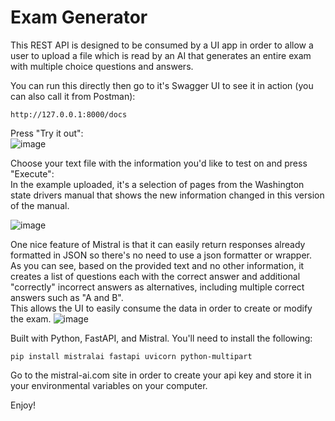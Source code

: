 # Exam Generator
This REST API is designed to be consumed by a UI app in order to allow a user to upload a file which is read by an AI that generates an entire exam with multiple choice questions and answers.  

You can run this directly then go to it's Swagger UI to see it in action (you can also call it from Postman):  
```
http://127.0.0.1:8000/docs
```
Press "Try it out":  
![image](https://github.com/rcorvus/ExamGenerator/assets/5025458/2c8753bd-5bbc-4938-b776-368248880a9a)

Choose your text file with the information you'd like to test on and press "Execute":  
In the example uploaded, it's a selection of pages from the Washington state drivers manual that shows the new information changed in this version of the manual.  

![image](https://github.com/rcorvus/ExamGenerator/assets/5025458/389ed2a3-9c35-424c-8c37-b0bafa333910)

One nice feature of Mistral is that it can easily return responses already formatted in JSON so there's no need to use a json formatter or wrapper.  
As you can see, based on the provided text and no other information, it creates a list of questions each with the correct answer and additional "correctly" incorrect answers as alternatives, including multiple correct answers such as "A and B".  
This allows the UI to easily consume the data in order to create or modify the exam.
![image](https://github.com/rcorvus/ExamGenerator/assets/5025458/40e2a968-c565-484a-9a6a-ac7357697fd2)


Built with Python, FastAPI, and Mistral.
You'll need to install the following:  
``` 
pip install mistralai fastapi uvicorn python-multipart  
```
Go to the mistral-ai.com site in order to create your api key and store it in your environmental variables on your computer.

Enjoy!
